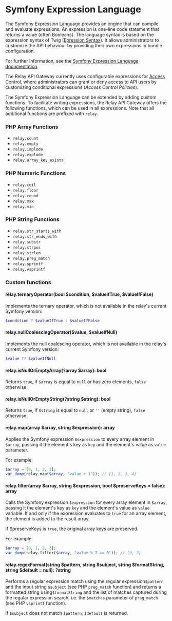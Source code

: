 # Symfony Expression Language

The Symfony Expression Language provides an engine that can compile and evaluate expressions. An expression is one-line
code statement that returns a value (often Booleans). The language syntax is based on the expression syntax of 
Twig ([Epression Syntax](https://symfony.com/doc/current/reference/formats/expression_language.html)). It allows
administrators to customize the API behaviour by providing their own expressions in bundle configuration.

For further information, see the
[Symfony Expression Language documentation](https://symfony.com/doc/current/components/expression_language.html).

The Relay API Gateway currently uses configurable expressions for [Access Control](access_control.md), where
administrators can grant or deny access to API users by customizing conditional expressions (_Access Control Policies_).

The Symfony Expression Language can be extended by adding custom functions. To facilitate writing expressions,
the Relay API Gateway offers the following functions, which can be used in all expressions. Note that all additional
functions are prefixed with ```relay.```

### PHP Array Functions

* ```relay.count```
* ```relay.empty```
* ```relay.implode```
* ```relay.explode```
* ```relay.array_key_exists```

### PHP Numeric Functions

* ```relay.ceil```
* ```relay.floor```
* ```relay.round```
* ```relay.max```
* ```relay.min```

### PHP String Functions

* ```relay.str_starts_with```
* ```relay.str_ends_with```
* ```relay.substr```
* ```relay.strpos```
* ```relay.strlen```
* ```relay.preg_match```
* ```relay.sprintf```
* ```relay.vsprintf```

### Custom functions

#### relay.ternaryOperator(bool $condition, $valueIfTrue, $valueIfFalse)

Implements the ternary operator, which is not available in the relay's current Symfony version:

```php
$condition ? $valueIfTrue : $valueIfFalse
```

#### relay.nullCoalescingOperator($value, $valueIfNull)

Implements the null coalescing operator, which is not available in the relay's current Symfony version:

```php
$value ?? $valueIfNull
```

#### relay.isNullOrEmptyArray(?array $array): bool

Returns ```true```, if ```$array``` is equal to ```null``` or has zero elements, ```false``` otherwise

#### relay.isNullOrEmptyString(?string $string): bool

Returns ```true```, if ```$string``` is equal to ```null``` or ```''``` (empty string), ```false``` otherwise

#### relay.map(array $array, string $expression): array

Applies the Symfony expression ```$expression``` to every array element in ```$array```,
passing it the element's key as ```key``` and the element's value as ```value``` parameter.

For example: 
```php
$array = [0, 1, 2, 3];
var_dump(relay.map($array, "value + 1")); // [1, 2, 3, 4]
```

#### relay.filter(array $array, string $expression, bool $preserveKeys = false): array

Calls the Symfony expression ```$expression``` for every array element in ```$array```, passing it the element's key
as ```key``` and the element's value as ```value``` variable. If and only if the expression evaluates to ```true``` for
an array element, the element is added to the result array.

If $preserveKeys is ```true```, the original array keys are preserved.

For example:
```php
$array = [0, 1, 2, 3];
var_dump(relay.filter($array, "value % 2 == 0")); // [0, 2] 
```

#### relay.regexFormat(string $pattern, string $subject, string $formatString, string $default = null): ?string

Performs a regular expression match using the regular expression```$pattern``` and the input string ```$subject``` 
(see PHP ```preg_match``` function) and returns a formatted string using```$formatString``` and the list of matches
captured during the regular expression search, i.e. the ```$matches``` parameter of ```preg_match```
(see PHP ```vsprintf``` function).

If ```$subject``` does not match ```$pattern```, ```$default``` is returned.
